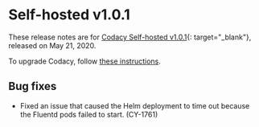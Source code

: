 # Self-hosted v1.0.1

These release notes are for [Codacy Self-hosted v1.0.1](https://github.com/codacy/chart/releases/tag/1.0.1){: target="_blank"}, released on May 21, 2020.

To upgrade Codacy, follow [these instructions](/chart/maintenance/upgrade/).

## Bug fixes

-   Fixed an issue that caused the Helm deployment to time out because the Fluentd pods failed to start. (CY-1761)
